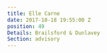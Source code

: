 ```yaml
---
title: Elle Carne
date: 2017-10-18 19:55:00 Z
position: 49
Details: Brailsford & Dunlavey
Section: advisory
---
```


